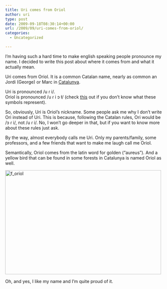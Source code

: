 ```yaml
---
title: Uri comes from Oriol
author: uri
type: post
date: 2009-09-18T08:30:14+00:00
url: /2009/09/uri-comes-from-oriol/
categories:
  - Uncategorized

---
```

I&#8217;m having such a hard time to make english speaking people pronounce my name. I decided to write this post about where it comes from and what it actually mean.

Uri comes from Oriol. It is a common Catalan name, nearly as common an Jordi (George) or Marc in [Catalunya][1].

Uri is pronounced /u ɾ i/.  
Oriol is pronounced /u ɾ i ɔ ɫ/ (check [this][2] out if you don&#8217;t know what these symbols represent).

So, obviously, Uri is Oriol&#8217;s nickname. Some people ask me why I don&#8217;t write Ori instead of Uri. This is because, following the Catalan rules, Ori would be /ɔ ɾ i/, not /u ɾ i/. No, I won&#8217;t go deeper in that, but if you want to know more about these rules just ask.

By the way, almost everybody calls me Uri. Only my parents/family, some professors, and a few friends that want to make me laugh call me Oriol.

Semantically, Oriol comes from the latin word for golden (&#8220;aureus&#8221;). And a yellow bird that can be found in some forests in Catalunya is named Oriol as well.

[<img src="/wp-content/uploads/2009/09/f_oriol-500x333.jpg" alt="f_oriol" title="f_oriol" width="500" height="333" class="aligncenter size-medium wp-image-574" />][3]

Oh, and yes, I like my name and I&#8217;m quite proud of it.

 [1]: http://en.wikipedia.org/wiki/Catalonia
 [2]: http://en.wikipedia.org/wiki/Wikipedia:IPA_for_Catalan_and_Occitan
 [3]: /wp-content/uploads/2009/09/f_oriol.jpg